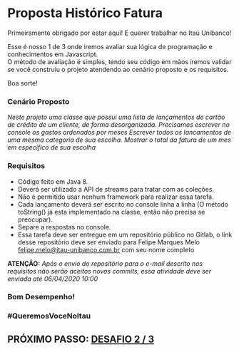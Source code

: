 # Proposta Histórico Fatura

Primeiramente obrigado por estar aqui! E querer trabalhar no Itaú Unibanco! 

Esse é nosso 1 de 3 onde iremos avaliar sua lógica de programação e conhecimentos em Javascript.  
O método de avaliação é simples, tendo seu código em mãos iremos validar se você construiu o projeto atendendo ao cenário proposto e os requisitos.

Boa sorte!

### Cenário Proposto

_Neste projeto uma classe que possui uma lista de lançamentos de cartão de crédito de um cliente, de forma desorganizada._
_Precisamos escrever no console os gastos ordenados por meses_
_Escrever todos os lancamentos de uma mesma categoria de sua escolha._
_Mostrar o total da fatura de um mes em específico de sua escolha_

### Requisitos

* Código feito em Java 8.
* Deverá ser utilizado a API de streams para tratar com as coleções.
* Não é permitido usar nenhum framework para realizar essa tarefa.
* Cada lançamento deverá ser escrito no console linha a linha (O método toString() já esta implementado na classe, então não precisa se preocupar).
* Separe a respostas no console.
* Essa tarefa deve ser entregue em um repositório público no Gitlab, o link desse repositório deve ser enviado para Felipe Marques Melo felipe.melo@itau-unibanco.com.br com seu nome completo

**ATENÇÃO:** _Após o envio do repositório para o e-mail descrito nos requisitos não serão aceitos novos commits, essa atividade deve ser enviada até 06/04/2020 10:00_

### Bom Desempenho!

### #QueremosVoceNoItau

## PRÓXIMO PASSO: [DESAFIO 2 / 3](https://gitlab.com/desafio-web/desafio2)
